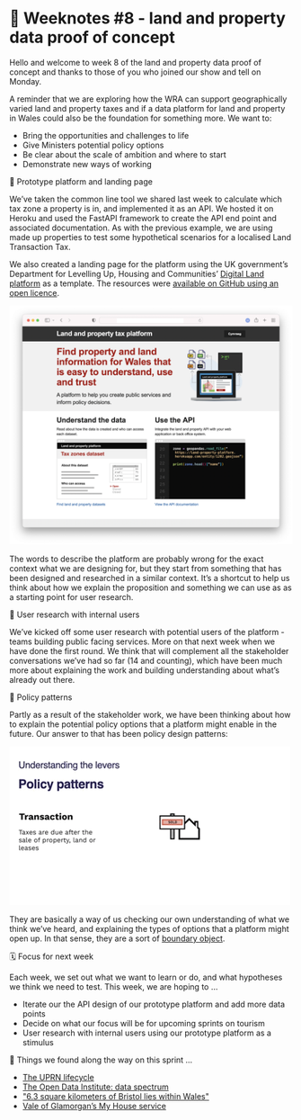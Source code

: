# 📝 Weeknotes #8 - land and property data proof of concept

Hello and welcome to week 8 of the land and property data proof of concept and thanks to those of you who joined our show and tell on Monday.

A reminder that we are exploring how the WRA can support geographically varied land and property taxes and if a data platform for land and property in Wales could also be the foundation for something more. We want to:

- Bring the opportunities and challenges to life
- Give Ministers potential policy options
- Be clear about the scale of ambition and where to start
- Demonstrate new ways of working

🧱 Prototype platform and landing page

We’ve taken the common line tool we shared last week to calculate which tax zone a property is in, and implemented it as an API. We hosted it on Heroku and used the FastAPI framework to create the API end point and associated documentation. As with the previous example, we are using made up properties to test some hypothetical scenarios for a localised Land Transaction Tax.

We also created a landing page for the platform using the UK government’s Department for Levelling Up, Housing and Communities’ [Digital Land platform](https://www.digital-land.info) as a template. The resources were [available on GitHub using an open licence](https://github.com/digital-land/digital-land.info).  

![Landing page of the Land and Property data platform.. includes image of a computer exporting different data formats](images/platform.png)

The words to describe the platform are probably wrong for the exact context what we are designing for, but they start from something that has been designed and researched in a similar context. It’s a shortcut to help us think about how we explain the proposition and something we can use as as a starting point for user research.

🥼 User research with internal users

We’ve kicked off some user research with potential users of the platform - teams building public facing services. More on that next week when we have done the first round. We think that will complement all the stakeholder conversations we’ve had so far (14 and counting), which have been much more about explaining the work and building understanding about what’s already out there.

📐 Policy patterns

Partly as a result of the stakeholder work, we have been thinking about how to explain the potential policy options that a platform might enable in the future. Our answer to that has been policy design patterns:

![An animated gif of different policy patterns: tax zones, distance, seasonal physical attributes, value, market context, banded rates, exemptions and discounts, taper rate, transaction, use, period updates, geographic exception](images/patterns.gif)

They are basically a way of us checking our own understanding of what we think we’ve heard, and explaining the types of options that a platform might open up. In that sense, they are a sort of [boundary object](https://en.wikipedia.org/wiki/Boundary_object).


🗓 Focus for next week

Each week, we set out what we want to learn or do, and what hypotheses we think we need to test. This week, we are hoping to …

- Iterate our the API design of our prototype platform and add more data points
- Decide on what our focus will be for upcoming sprints on tourism 
- User research with internal users using our prototype platform as a stimulus


📑 Things we found along the way on this sprint …

-  [The UPRN lifecycle](https://static.geoplace.co.uk/downloads/The-UPRN-lifecycle-V3-2015.pdf)
- [The Open Data Institute: data spectrum](https://theodi.org/about-the-odi/the-data-spectrum/)
- ["6.3 square kilometers of Bristol lies within Wales"](https://twitter.com/russss/status/1305190001500708864?s=20&t=djMlFsMwEk1vrBFXrmz_5g)
-  [Vale of Glamorgan’s My House service](https://myvale.valeofglamorgan.gov.uk/myCouncil.aspx)

